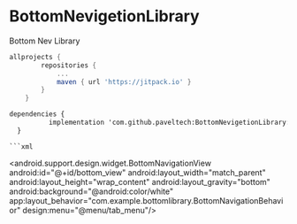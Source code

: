 # BottomNevigetionLibrary
Bottom Nev Library


```groovy
allprojects {
		repositories {
			...
			maven { url 'https://jitpack.io' }
		}
	}
  ```
  
  ```xml
  dependencies {
	        implementation 'com.github.paveltech:BottomNevigetionLibrary:1.0.1'
	}
  ```
  
  
    ```xml
  <android.support.design.widget.BottomNavigationView
        android:id="@+id/bottom_view"
        android:layout_width="match_parent"
        android:layout_height="wrap_content"
        android:layout_gravity="bottom"
        android:background="@android:color/white"
        app:layout_behavior="com.example.bottomlibrary.BottomNavigationBehavior"
        design:menu="@menu/tab_menu"/> 
        
        
   ```
